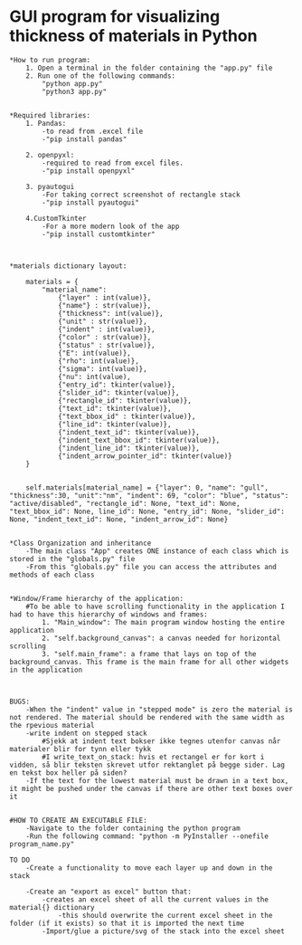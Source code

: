 # GUI program for visualizing thickness of materials in Python

    *How to run program:
        1. Open a terminal in the folder containing the "app.py" file
        2. Run one of the following commands:
            "python app.py"
            "python3 app.py"


    *Required libraries:
        1. Pandas: 
            -to read from .excel file
            -"pip install pandas"

        2. openpyxl:
            -required to read from excel files.
            -"pip install openpyxl"
    
        3. pyautogui
            -For taking correct screenshot of rectangle stack
            -"pip install pyautogui"
        
        4.CustomTkinter
            -For a more modern look of the app
            -"pip install customtkinter"

    

    *materials dictionary layout:

        materials = {
            "material_name":
                {"layer" : int(value)},
                {"name"} : str(value)},
                {"thickness": int(value)},
                {"unit" : str(value)},
                {"indent" : int(value)},
                {"color" : str(value)},
                {"status" : str(value)},
                {"E": int(value)},
                {"rho": int(value)},
                {"sigma": int(value)},
                {"nu": int(value),
                {"entry_id": tkinter(value)},
                {"slider_id": tkinter(value)},
                {"rectangle_id": tkinter(value)},
                {"text_id": tkinter(value)},
                {"text_bbox_id" : tkinter(value)},
                {"line_id": tkinter(value)},
                {"indent_text_id": tkinter(value)},
                {"indent_text_bbox_id": tkinter(value)},
                {"indent_line_id": tkinter(value)},
                {"indent_arrow_pointer_id": tkinter(value)}
        }


        self.materials[material_name] = {"layer": 0, "name": "gull", "thickness":30, "unit":"nm", "indent": 69, "color": "blue", "status": "active/disabled", "rectangle_id": None, "text_id": None, "text_bbox_id": None, line_id": None, "entry_id": None, "slider_id": None, "indent_text_id": None, "indent_arrow_id": None}


    *Class Organization and inheritance
        -The main class "App" creates ONE instance of each class which is stored in the "globals.py" file
        -From this "globals.py" file you can access the attributes and methods of each class


    *Window/Frame hierarchy of the application:
        #To be able to have scrolling functionality in the application I had to have this hierarchy of windows and frames:
            1. "Main_window": The main program window hosting the entire application
            2. "self.background_canvas": a canvas needed for horizontal scrolling
            3. "self.main_frame": a frame that lays on top of the background_canvas. This frame is the main frame for all other widgets in the application



    BUGS:
        -When the "indent" value in "stepped mode" is zero the material is not rendered. The material should be rendered with the same width as the rpevious material
        -write indent on stepped stack
            #Sjekk at indent text bokser ikke tegnes utenfor canvas når materialer blir for tynn eller tykk
            #I write_text_on_stack: hvis et rectangel er for kort i vidden, så blir teksten skrevet utfor rektanglet på begge sider. Lag en tekst box heller på siden?
        -If the text for the lowest material must be drawn in a text box, it might be pushed under the canvas if there are other text boxes over it
            

    #HOW TO CREATE AN EXECUTABLE FILE:
        -Navigate to the folder containing the python program
        -Run the following command: "python -m PyInstaller --onefile program_name.py"

    TO DO           
        -Create a functionality to move each layer up and down in the stack

        -Create an "export as excel" button that:
            -creates an excel sheet of all the current values in the material{} dictionary
                -this should overwrite the current excel sheet in the folder (if it exists) so that it is imported the next time
            -Import/glue a picture/svg of the stack into the excel sheet